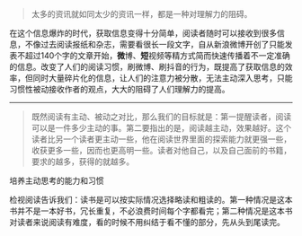 > 太多的资讯就如同太少的资讯一样，都是一种对理解力的阻碍。

在这个信息爆炸的时代，获取信息变得十分简单，阅读者随时可以接收到很多信息，不像过去阅读报纸和杂志，需要看很长一段文字，自从新浪微博开创了只能发表不超过140个字的文章开始，**微**博、**短**视频等精方式简而快速传播着不一定准确的信息。改变了人们的阅读习惯，刷微博、刷抖音的行为，既提高了获取信息的效率，但同时大量碎片化的信息，让人们的注意力被分散，无法主动深入思考，只能习惯性被动接收作者的观点，大大的阻碍了人们理解力的提高。

-------


> 既然阅读有主动、被动之对比，那么我们的目标就是：第一提醒读者，阅读可以是一件多少主动的事。第二要指出的是，阅读越主动，效果越好。这个读者比另一个读者更主动一些，他在阅读世界里面的探索能力就更强一些，收获更多一些，因而也更高明一些。读者对他自己，以及自己面前的书籍，要求的越多，获得的就越多。

培养主动思考的能力和习惯


检视阅读告诉我们：读书是可以按实际情况选择略读和粗读的。第一种情况是这本书并不是一本好书，冗长重复，不必浪费时间每个字都看完；第二种情况是这本书对读者来说阅读有难度，看的时候不用纠结于看不懂的部分，先从头到尾读完。